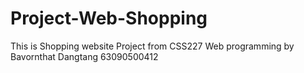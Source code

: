 # Project-Web-Shopping
This is Shopping website Project from CSS227 Web programming by Bavornthat Dangtang 63090500412
